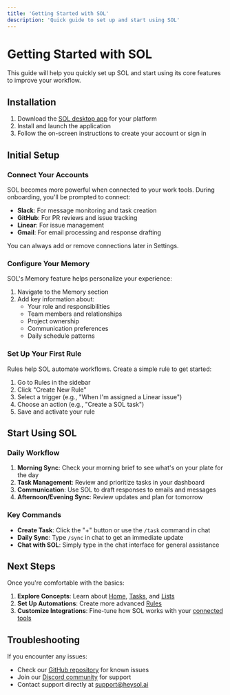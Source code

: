 ```yaml
---
title: 'Getting Started with SOL'
description: 'Quick guide to set up and start using SOL'
---
```


# Getting Started with SOL

This guide will help you quickly set up SOL and start using its core features to improve your workflow.

## Installation

1. Download the [SOL desktop app](https://github.com/RedPlanetHQ/sol/releases) for your platform
2. Install and launch the application
3. Follow the on-screen instructions to create your account or sign in

## Initial Setup

### Connect Your Accounts

SOL becomes more powerful when connected to your work tools. During onboarding, you'll be prompted to connect:

- **Slack**: For message monitoring and task creation
- **GitHub**: For PR reviews and issue tracking
- **Linear**: For issue management
- **Gmail**: For email processing and response drafting

You can always add or remove connections later in Settings.

### Configure Your Memory

SOL's Memory feature helps personalize your experience:

1. Navigate to the Memory section
2. Add key information about:
   - Your role and responsibilities
   - Team members and relationships
   - Project ownership
   - Communication preferences
   - Daily schedule patterns

### Set Up Your First Rule

Rules help SOL automate workflows. Create a simple rule to get started:

1. Go to Rules in the sidebar
2. Click "Create New Rule"
3. Select a trigger (e.g., "When I'm assigned a Linear issue")
4. Choose an action (e.g., "Create a SOL task")
5. Save and activate your rule

## Start Using SOL

### Daily Workflow

1. **Morning Sync**: Check your morning brief to see what's on your plate for the day
2. **Task Management**: Review and prioritize tasks in your dashboard
3. **Communication**: Use SOL to draft responses to emails and messages
4. **Afternoon/Evening Sync**: Review updates and plan for tomorrow

### Key Commands

- **Create Task**: Click the "+" button or use the `/task` command in chat
- **Daily Sync**: Type `/sync` in chat to get an immediate update
- **Chat with SOL**: Simply type in the chat interface for general assistance

## Next Steps

Once you're comfortable with the basics:

1. **Explore Concepts**: Learn about [Home](/concepts/home), [Tasks](/concepts/tasks), and [Lists](/concepts/lists)
2. **Set Up Automations**: Create more advanced [Rules](/automations/rules)
3. **Customize Integrations**: Fine-tune how SOL works with your [connected tools](/integrations/overview)

## Troubleshooting

If you encounter any issues:

- Check our [GitHub repository](https://github.com/RedPlanetHQ/sol) for known issues
- Join our [Discord community](https://discord.gg/dVTC3BmgEq) for support
- Contact support directly at support@heysol.ai